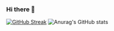 ### Hi there 👋

<!--
**cmcnamara15/cmcnamara15** is a ✨ _special_ ✨ repository because its `README.md` (this file) appears on your GitHub profile.

Here are some ideas to get you started:

- 🔭 I’m currently working on ...
- 🌱 I’m currently learning ...
- 👯 I’m looking to collaborate on ...
- 🤔 I’m looking for help with ...
- 💬 Ask me about ...
- 📫 How to reach me: ...
- 😄 Pronouns: ...
- ⚡ Fun fact: ...
-->


[![GitHub Streak](https://streak-stats.demolab.com/?user=cmcnamara15&currStreakNum=2FD3EB&fire=pink&sideLabels=F00&date_format=[Y.]n.j)](https://git.io/streak-stats)
![Anurag's GitHub stats](https://github-readme-stats.vercel.app/api?username=cmcnamara15&show_icons=true&theme=tokyonight)
